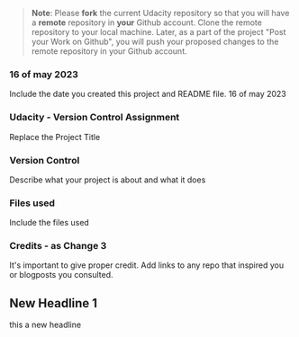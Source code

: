>**Note**: Please **fork** the current Udacity repository so that you will have a **remote** repository in **your** Github account. Clone the remote repository to your local machine. Later, as a part of the project "Post your Work on Github", you will push your proposed changes to the remote repository in your Github account.

### 16 of may 2023
Include the date you created this project and README file. 16 of may 2023

### Udacity - Version Control Assignment
Replace the Project Title

### Version Control
Describe what your project is about and what it does

### Files used
Include the files used

### Credits - as Change 3
It's important to give proper credit. Add links to any repo that inspired you or blogposts you consulted.

## New Headline 1
this a new headline
